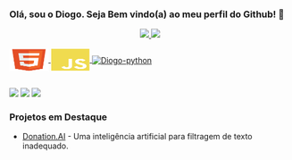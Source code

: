 ### Olá, sou o Diogo. Seja Bem vindo(a) ao meu perfil do Github! 👋

<div align="center">
  <a href="https://github.com/diogosilvabr">
  <img height="180em" src="https://github-readme-stats.vercel.app/api?username=diogosilvabr&show_icons=true&theme=onedark&include_all_commits=true&count_private=true"/>
  <img height="180em" src="https://github-readme-stats.vercel.app/api/top-langs/?username=diogosilvabr&layout=compact&langs_count=7&theme=onedark"/>
</div>

<div style="display: inline_block"><br>
    <img align="center" alt="Diogo-HTML" height="40" width="70" src="https://raw.githubusercontent.com/devicons/devicon/master/icons/html5/html5-original.svg">
    <img align="center" alt="Diogo-Js" height="40" width="70" src="https://raw.githubusercontent.com/devicons/devicon/master/icons/javascript/javascript-plain.svg">
    <img align="center" alt="Diogo-python" height="50" width="30" src="https://s3.dualstack.us-east-2.amazonaws.com/pythondotorg-assets/media/community/logos/python-logo-only.png">
</div>
  
  ##
  
<div> 
  
  <a href="https://instagram.com/diogopereirargt" target="_blank"><img src="https://img.shields.io/badge/-Instagram-%23E4405F?style=for-the-badge&logo=instagram&logoColor=white" target="_blank"></a>
    <a href="https://www.linkedin.com/in/aline-lauriano-5700104b/" target="_blank"><img src="https://img.shields.io/badge/LinkedIn-0077B5?style=for-the-badge&logo=linkedin&logoColor=white" target="_blank"></a> 
  <a href = "mailto:di.silvargt@gmail.com"><img src="https://img.shields.io/badge/-Gmail-%23333?style=for-the-badge&logo=gmail&logoColor=white" target="_blank"></a>

</div>

### Projetos em Destaque

- [Donation.AI](https://github.com/diogosilvabr/Donation.AI) - Uma inteligência artificial para filtragem de texto inadequado.

